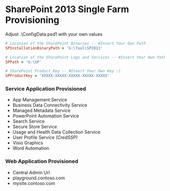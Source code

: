 # SharePoint 2013 Single Farm Provisioning

Adjust .\ConfigData.psd1 with your own values

```ruby
# Location of the SharePoint Binaries -- #Insert Your Own Path
SPInstallationBinaryPath = 'G:\Tool\SP2013'

# Location of the SharePoint Logs and Services -- #Insert Your Own Path
SPPath = 'G:\SP'

# SharePoint Product Key -- #Insert Your Own Key :)
SPProductKey = 'XXXXX-XXXXX-XXXXX-XXXXX-XXXXX' 
```

### Service Application Provisioned  
- App Management Service
- Business Data Connectivity Service
- Managed Metadata Service
- PowerPoint Automation Service
- Search Service
- Secure Store Service
- Usage and Health Data Collection Service
- User Profile Service *(CredSSP)*
- Visio Graphics
- Word Automation

### Web Application Provisioned  
- Central Admin Url
- playground.contoso.com
- mysite.contoso.com
